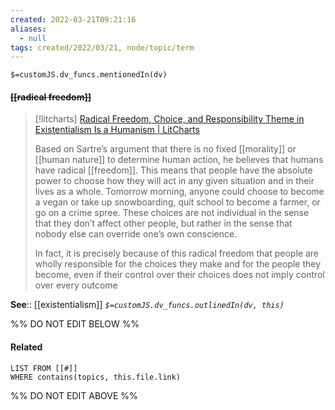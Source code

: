 ```yaml
---
created: 2022-03-21T09:21:16 
aliases:
  - null
tags: created/2022/03/21, node/topic/term
---
```

`$=customJS.dv_funcs.mentionedIn(dv)`

#### <s class="topic-title">[[radical freedom]]</s>

> [!litcharts] [Radical Freedom, Choice, and Responsibility Theme in Existentialism Is a Humanism | LitCharts](https://www.litcharts.com/lit/existentialism-is-a-humanism/themes/radical-freedom-choice-and-responsibility)
> 
> Based on Sartre’s argument that there is no fixed [[morality]] or [[human nature]] to determine human action, he believes that humans have radical [[freedom]]. This means that people have the absolute power to choose how they will act in any given situation and in their lives as a whole. Tomorrow morning, anyone could choose to become a vegan or take up snowboarding, quit school to become a farmer, or go on a crime spree. These choices are not individual in the sense that they don’t affect other people, but rather in the sense that nobody else can override one’s own conscience.
> 
> In fact, it is precisely because of this radical freedom that people are wholly responsible for the choices they make and for the people they become, even if their control over their choices does not imply control over every outcome

**See**:: [[existentialism]]
*`$=customJS.dv_funcs.outlinedIn(dv, this)`*

%% DO NOT EDIT BELOW %%

#### Related 

```dataview
LIST FROM [[#]]
WHERE contains(topics, this.file.link)
```
%% DO NOT EDIT ABOVE %%
